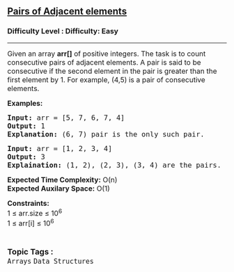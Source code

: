 <h2><a href="https://www.geeksforgeeks.org/problems/pairs-of-adjacent-elements4814/1?page=6&sortBy=accuracy">Pairs of Adjacent elements</a></h2><h3>Difficulty Level : Difficulty: Easy</h3><hr><div class="problems_problem_content__Xm_eO"><p><span style="font-size: 12pt;">Given an array <strong>arr[]</strong> of positive integers. The task is to count consecutive pairs of adjacent elements. A pair is said to be consecutive if the second element in the pair is greater than the first element by 1. For example, (4,5) is a pair of consecutive elements.</span></p>
<p><span style="font-size: 12pt;"><strong>Examples:</strong></span></p>
<pre><span style="font-size: 12pt;"><strong>Input:</strong> arr = [5, 7, 6, 7, 4]
<strong>Output:</strong> 1
<strong>Explanation:</strong> (6, 7) pair is the only such pair.</span></pre>
<pre><span style="font-size: 12pt;"><strong>Input: </strong>arr = [1, 2, 3, 4]
<strong>Output:</strong> 3
<strong>Explaination:</strong> (1, 2), (2, 3), (3, 4) are the pairs.</span></pre>
<p><span style="font-size: 12pt;"><strong>Expected Time Complexity:</strong> O(n)<br><strong>Expected Auxilary Space:</strong> O(1)</span></p>
<p><span style="font-size: 12pt;"><strong>Constraints:</strong><br>1 ≤ arr.size ≤ 10<sup>6</sup><br>1 ≤ arr[i] ≤ 10<sup>6</sup></span></p></div><br><p><span style=font-size:18px><strong>Topic Tags : </strong><br><code>Arrays</code>&nbsp;<code>Data Structures</code>&nbsp;
